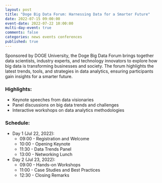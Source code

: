 ```yaml
---
layout: post
title: "Doge Big Data Forum: Harnessing Data for a Smarter Future"
date: 2022-07-15 09:00:00
event-date: 2022-07-22 10:00:00
multi-day-event: true
comments: false
categories: news events conferences
published: true
---
```

Sponsored by DOGE University, the Doge Big Data Forum brings together data scientists, industry experts, and technology innovators to explore how big data is transforming businesses and society. The forum highlights the latest trends, tools, and strategies in data analytics, ensuring participants gain insights for a smarter future.

### Highlights:
- Keynote speeches from data visionaries
- Panel discussions on big data trends and challenges
- Interactive workshops on data analytics methodologies

### Schedule:
- Day 1 (Jul 22, 2022):
  - 09:00 - Registration and Welcome
  - 10:00 - Opening Keynote
  - 11:30 - Data Trends Panel
  - 13:00 - Networking Lunch
- Day 2 (Jul 23, 2022):
  - 09:00 - Hands-on Workshops
  - 11:00 - Case Studies and Best Practices
  - 12:30 - Closing Remarks 